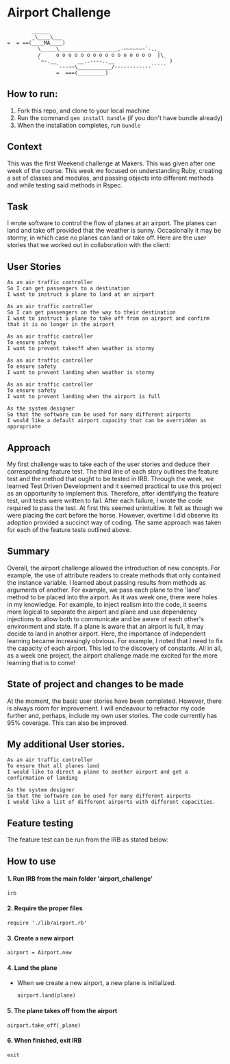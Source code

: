 Airport Challenge
=================

```
        ______
        _\____\___
=  = ==(____MA____)
          \_____\___________________,-~~~~~~~`-.._
          /     o o o o o o o o o o o o o o o o  |\_
          `~-.__       __..----..__                  )
                `---~~\___________/------------`````
                =  ===(_________)

```

## How to run:

1. Fork this repo, and clone to your local machine
2. Run the command `gem install bundle` (if you don't have bundle already)
3. When the installation completes, run `bundle`

## Context
This was the first Weekend challenge at Makers. This was given after one week of the course. This week we focused on understanding Ruby, creating a set of classes and modules, and passing objects into different methods and while testing said methods in Rspec.  

## Task
I wrote software to control the flow of planes at an airport. The planes can land and take off provided that the weather is sunny. Occasionally it may be stormy, in which case no planes can land or take off.  Here are the user stories that we worked out in collaboration with the client:

## User Stories

```
As an air traffic controller
So I can get passengers to a destination
I want to instruct a plane to land at an airport

As an air traffic controller
So I can get passengers on the way to their destination
I want to instruct a plane to take off from an airport and confirm that it is no longer in the airport

As an air traffic controller
To ensure safety
I want to prevent takeoff when weather is stormy

As an air traffic controller
To ensure safety
I want to prevent landing when weather is stormy

As an air traffic controller
To ensure safety
I want to prevent landing when the airport is full

As the system designer
So that the software can be used for many different airports
I would like a default airport capacity that can be overridden as appropriate
```
## Approach

My first challenge was to take each of the user stories and deduce their corresponding feature test. The third line of each story outlines the feature test and the method that ought to be tested in IRB. Through the week, we learned Test Driven Development and it seemed practical to use this project as an opportunity to implement this. Therefore, after identifying the feature test, unit tests were written to fail. After each failure, I wrote the code required to pass the test. At first this seemed unintuitive. It felt as though we were placing the cart before the horse. However, overtime I did observe its adoption provided a succinct way of coding. The same approach was taken for each of the feature tests outlined above.
## Summary

Overall, the airport challenge allowed the introduction of new concepts. For example, the use of attribute readers to create methods that only contained the instance variable. I learned about passing results from methods as arguments of another. For example, we pass each plane to the 'land' method to be placed into the airport. As it was week one, there were holes in my knowledge. For example, to inject realism into the code, it seems more logical to separate the airport and plane and use dependency injections to allow both to communicate and be aware of each other's environment and state. If a plane is aware that an airport is full, it may decide to land in another airport. Here, the importance of independent learning became increasingly obvious. For example, I noted that I need to fix the capacity of each airport. This led to the discovery of constants. All in all, as a week one project, the airport challenge made me excited for the more learning that is to come!

## State of project and changes to be made

At the moment, the basic user stories have been completed. However, there is always room for improvement. I will endeavour to refractor my code further and, perhaps, include my own user stories. The code currently has 95% coverage. This can also be improved.  
## My additional User stories.

```
As an air traffic controller
To ensure that all planes land
I would like to direct a plane to another airport and get a confirmation of landing

As the system designer
So that the software can be used for many different airports
I would like a list of different airports with different capacities.

```
## Feature testing

The feature test can be run from the IRB as stated below:

## How to use

#### 1. Run IRB from the main folder 'airport_challenge'
```
irb
```

#### 2. Require the proper files
```
require './lib/airport.rb'
```

#### 3. Create a new airport
```
airport = Airport.new
```  

#### 4. Land the plane
* When we create a new airport, a new plane is initialized.
  ```
  airport.land(plane)
  ```
#### 5. The plane takes off from the airport

```
airport.take_off(_plane)
```
#### 6. When finished, exit IRB
```
exit
```
